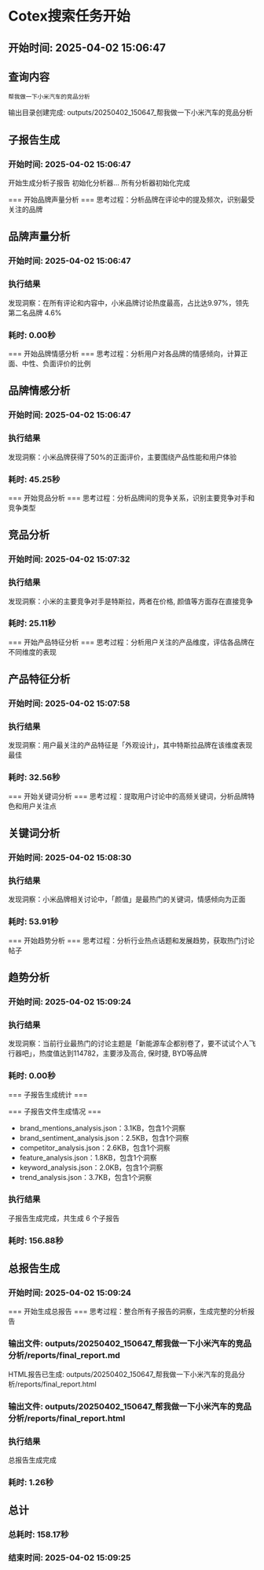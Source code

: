 # Cotex搜索任务开始

## 开始时间: 2025-04-02 15:06:47


## 查询内容
```
帮我做一下小米汽车的竞品分析
```

输出目录创建完成: outputs/20250402_150647_帮我做一下小米汽车的竞品分析

## 子报告生成
### 开始时间: 2025-04-02 15:06:47

开始生成分析子报告
初始化分析器...
所有分析器初始化完成

=== 开始品牌声量分析 ===
思考过程：分析品牌在评论中的提及频次，识别最受关注的品牌

## 品牌声量分析
### 开始时间: 2025-04-02 15:06:47

### 执行结果
发现洞察：在所有评论和内容中，小米品牌讨论热度最高，占比达9.97%，领先第二名品牌 4.6%

### 耗时: 0.00秒


=== 开始品牌情感分析 ===
思考过程：分析用户对各品牌的情感倾向，计算正面、中性、负面评价的比例

## 品牌情感分析
### 开始时间: 2025-04-02 15:06:47

### 执行结果
发现洞察：小米品牌获得了50%的正面评价，主要围绕产品性能和用户体验

### 耗时: 45.25秒


=== 开始竞品分析 ===
思考过程：分析品牌间的竞争关系，识别主要竞争对手和竞争类型

## 竞品分析
### 开始时间: 2025-04-02 15:07:32

### 执行结果
发现洞察：小米的主要竞争对手是特斯拉，两者在价格, 颜值等方面存在直接竞争

### 耗时: 25.11秒


=== 开始产品特征分析 ===
思考过程：分析用户关注的产品维度，评估各品牌在不同维度的表现

## 产品特征分析
### 开始时间: 2025-04-02 15:07:58

### 执行结果
发现洞察：用户最关注的产品特征是「外观设计」，其中特斯拉品牌在该维度表现最佳

### 耗时: 32.56秒


=== 开始关键词分析 ===
思考过程：提取用户讨论中的高频关键词，分析品牌特色和用户关注点

## 关键词分析
### 开始时间: 2025-04-02 15:08:30

### 执行结果
发现洞察：小米品牌相关讨论中，「颜值」是最热门的关键词，情感倾向为正面

### 耗时: 53.91秒


=== 开始趋势分析 ===
思考过程：分析行业热点话题和发展趋势，获取热门讨论帖子

## 趋势分析
### 开始时间: 2025-04-02 15:09:24

### 执行结果
发现洞察：当前行业最热门的讨论主题是「新能源车企都别卷了，要不试试个人飞行器吧」，热度值达到114782，主要涉及高合, 保时捷, BYD等品牌

### 耗时: 0.00秒


=== 子报告生成统计 ===

=== 子报告文件生成情况 ===
- brand_mentions_analysis.json：3.1KB，包含1个洞察
- brand_sentiment_analysis.json：2.5KB，包含1个洞察
- competitor_analysis.json：2.6KB，包含1个洞察
- feature_analysis.json：1.8KB，包含1个洞察
- keyword_analysis.json：2.0KB，包含1个洞察
- trend_analysis.json：3.7KB，包含1个洞察
### 执行结果
子报告生成完成，共生成 6 个子报告

### 耗时: 156.88秒


## 总报告生成
### 开始时间: 2025-04-02 15:09:24


=== 开始生成总报告 ===
思考过程：整合所有子报告的洞察，生成完整的分析报告
### 输出文件: outputs/20250402_150647_帮我做一下小米汽车的竞品分析/reports/final_report.md

HTML报告已生成: outputs/20250402_150647_帮我做一下小米汽车的竞品分析/reports/final_report.html
### 输出文件: outputs/20250402_150647_帮我做一下小米汽车的竞品分析/reports/final_report.html

### 执行结果
总报告生成完成

### 耗时: 1.26秒


## 总计
### 总耗时: 158.17秒

### 结束时间: 2025-04-02 15:09:25
